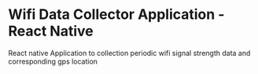 # Wifi Data Collector Application - React Native
React native Application to collection periodic wifi signal strength data and corresponding gps location
